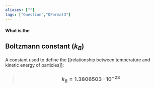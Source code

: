```yaml
---
aliases: [""]
tags: ["Question","QFormat3"]
---
```


#### What is the
## Boltzmann constant ($k_B$)
A constant used to define the [[relationship between temperature and kinetic energy of particles]]:

> ### $$ k_B = 1.3806503 \cdot 10^{-23} $$ 